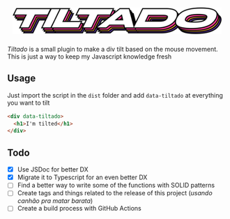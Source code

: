 # <center><img width=480 src="docs/assets/tiltado-logo.png"></center>

_Tiltado_ is a small plugin to make a div tilt based on the mouse movement. This is just a way to keep my Javascript knowledge fresh

## Usage

Just import the script in the `dist` folder and add `data-tiltado` at everything you want to tilt

```html
<div data-tiltado>
  <h1>I'm tilted</h1>
</div>
```

## Todo

- [x] Use JSDoc for better DX
- [x] Migrate it to Typescript for an even better DX
- [ ] Find a better way to write some of the functions with SOLID patterns
- [ ] Create tags and things related to the release of this project (_usando canhão pra matar barata_)
- [ ] Create a build process with GitHub Actions
